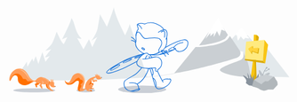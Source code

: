 <svg xmlns="http://www.w3.org/2000/svg" viewBox="0 0 1163.67 358.83"><g data-name="Layer 2"><g data-name="octocat header"><ellipse cx="103.6" cy="346.72" rx="87.23" ry="8.57" style="fill:#cacfd6"></ellipse><ellipse cx="317.81" cy="346.72" rx="38.5" ry="8.57" style="fill:#cacfd6"></ellipse><ellipse cx="551.85" cy="342.73" rx="99.97" ry="16.1" style="fill:#cacfd6"></ellipse><path d="M1163.67,292.31l-198-4.27-20.59-61.16a142.6,142.6,0,0,0,17.77-8c11.26-6.27,12.58-22.69,7.82-33.31-3.43-1.31-12.31-1.71-12.31-1.71a48.88,48.88,0,0,1,.83,14.71c-.65,5-12.33,11-18.94,14l-24-71.34c3.63-2.07,39.84-43.64,39.84-43.64H972.3l69.46,78.37,22.9-11.8Z" style="fill:#e3e9ec"></path><path d="M970.65,185.57s10.72,28-11.92,36.3-94.37,32.4-82.59,43.23c26.69,24.53,127.29,27.22,127.29,27.22s-6.89-42.43-12.28-61.07Z" style="fill:#cacfd3"></path><path d="M44.62,269.6l27.87-41.35L75,248.75l20.43-34.62,4.77,13.24,9.57-23.23,10.76,32.26,16.8-48.74L150,228l17.65-23.89s-19,6.57-19,4.83,25.64-33.81,25.64-33.81-23.61,8.35-23.62,6.62,20-19.3,26.83-30.35S196.54,102,196.54,102s19.6,47.19,30.06,52.28c3.38-7.56,14.13-29.06,14.13-29.06l-21.29,8.9s32.08-64.05,36-78.54,3-9.51,10,3.13c4.88,10.73,10.68,45.83,28.46,65.78,16.82,15-12.08,4.32-12.08,4.32L308,176.31l23-42.22,13.65,32.79L365,124.46l-23,15.28s20.5-28.55,24.87-51.14,9.77-58.49,9.77-58.49l28.9,52.29S433.12,9.84,434.16,0c3.27,34.65,47,117.41,47,117.41s17-34.29,18.56-47C505,83,573.83,292.7,573.83,292.7S379.7,304.66,304,304.91s-220.81,1.26-234.19-6.1S44.62,269.6,44.62,269.6Z" style="fill:#e3e9ec"></path><path d="M572.28,291.55s110.26-9.9,124-19.52" style="fill:none;stroke:#e1e4e8;stroke-miterlimit:10;stroke-width:2px"></path><path d="M341,317.75s7.46-2.12,8.62,1.61S341,338,341,338s11.19-.94,11.66,1.39c-8.17,1.17-17.81,1.13-18.41,1.58S341,317.75,341,317.75Z" style="fill:#f66a0a"></path><path d="M364.46,304.05c-.83-1.55-13,0-13,0v-7.42s9.27-2.7,9.85-4.84c1.46-5.33-9.58-1.35-11.4-1a44.57,44.57,0,0,0-35.19,40.73,19.71,19.71,0,0,0,.6,7c-2.42,1.94-6.35,4.35-9.17,2.41-4.36-3,9-25.46,8.42-36-.48-8.92-7.77-29.57-26.27-29.71-14.84-.1-23.28,6-29,19s-9.33,19.69-15.39,19.1-8.77.5-13.63-8.88c.47,6.34,5.34,19.34,18.35,19s18.74-6.7,24.48-12.16,15.71-7.6,16.18-.34-5.69,25-4.76,30.81,3.5,9.13,14.09,8.81c9-.28,15.25-6.52,17.86-9.34a8,8,0,0,0,4.72,3.63,3.31,3.31,0,0,1,.92.3c.7.42-1.48,3.56-1.78,4.32s14.15,1.34,20.84.78a3,3,0,0,0,1.93-.66,2,2,0,0,0-.53-2.89,5.84,5.84,0,0,0-3.16-.86L328.18,345a69,69,0,0,0,14.64-11.55c2.14-2.21,4.27-5.12,3.49-8.11-.64-2.4-3-3.92-5.09-5.19a48.3,48.3,0,0,1-.13-11.89c.5-3.2,1.3-5.49,3.25-7.57,0,.07,1,9.81,3.82,11.05s12.39-4,12.39-4,1.52,3.63,1.93,3.53S365.29,305.61,364.46,304.05Z" style="fill:#ff9c57"></path><path d="M357.94,286.54c-1.44-.78-2.2-4.89-1.1-5.38s3.88,1.1,3.82,3.42c.72-.37,2.38-.79,2.76-1.21a2.82,2.82,0,0,1-1.49-2.2c-.57-2.32,1.15-2.83,2-2.14s2,2.71,1.48,4.08c2.53-1.32,5.78-.66,8.19.87a11,11,0,0,1,4.66,6.92,3,3,0,0,0,.8,1.78c1.09.86,2.74-.35,4,.11,1.09.38-.32,4.73-1.29,5.35a22.76,22.76,0,0,1-8.82,3.3c-2.93.43-6.1.24-8.54-1.43a11.76,11.76,0,0,1-3-3.12C358.43,292.46,359.17,291.58,357.94,286.54Z" style="fill:#ff9c57"></path><path d="M341.87,305a74.7,74.7,0,0,0-5.53,8.66,66.28,66.28,0,0,0-6.37,13,94.73,94.73,0,0,1,11.59-6.28l-.34-.21a48.3,48.3,0,0,1-.13-11.89A19.87,19.87,0,0,1,341.87,305Z" style="fill:#f66a0a"></path><path d="M292,345.39c-.54-5.66,13.7-18.14,4.28-20.93a1,1,0,0,1-.58-1.43c2.71-3.75,7.91-6.82,9.23-11.39s-1.85-8.14-6-9.15c-1.57-.38-3.7-.7-4.85-2-1.35-1.49-1.21-4-3.08-5.21-2.88-1.83-7.44.16-10,1.55-4.22,2.24-7.53,5.92-10.86,9.27-5.66,5.7-12.27,12.95-20.82,13.63-9.54.77-14.53-6.87-18.9-14,1,6.65,6,18.07,18.21,17.75,13-.33,18.74-6.7,24.48-12.16s15.71-7.6,16.18-.34-5.69,25-4.76,30.81,3.5,9.13,14.09,8.81a20.75,20.75,0,0,0,2.4-.24C296.57,350.93,292.49,350.65,292,345.39Z" style="fill:#ff7000"></path><path d="M372.76,287.42a12.1,12.1,0,0,1,3.65,4c1.84,3,4.11,4.05,7,3.43.21-1,.21-1.88-.26-2-1.3-.46-2.95.75-4-.11a3,3,0,0,1-.8-1.78,11,11,0,0,0-4.66-6.92,9.68,9.68,0,0,0-5.46-1.55c-.89.23-1.78.46-2.67.66l-.06,0h0c-.62.14-1.24.24-1.87.32-.65.25-1.28.53-1.9.83.12.18.25.35.38.51A17.52,17.52,0,0,1,372.76,287.42Z" style="fill:#ffd1ac;opacity:0.8"></path><path d="M303.71,288.32c7.4,9.47,8.18,22.17,6.51,34,2.34-6.33,4.58-12.9,4.33-17.35-.48-8.92-7.77-29.57-26.27-29.71l-1,0C293.86,278.08,300,283.58,303.71,288.32Z" style="fill:#ffd1ac;opacity:0.8"></path><path d="M339.4,345.86l-5.57-.43a6.45,6.45,0,0,1,2.78,2.69,3.44,3.44,0,0,1,.37,2.34c1.55,0,3-.09,4.18-.19a3,3,0,0,0,1.93-.66,2,2,0,0,0-.53-2.89A5.84,5.84,0,0,0,339.4,345.86Z" style="fill:#f66a0a"></path><circle cx="383.03" cy="293.13" r="1.34" style="fill:#2f363d"></circle><path d="M341.22,320.14c-4.77,0-9.83,5.5-11.79,7.16,10.79-7.09,14.69-3.82,15.29,1.5a8.3,8.3,0,0,1-.14,2.59c1.36-1.84,2.29-3.93,1.73-6.06C345.67,322.93,343.71,320.14,341.22,320.14Z" style="fill:#ffd1ac;opacity:0.8"></path><path d="M351.44,304.05V297.3a3.29,3.29,0,0,0-2.48,2.24c-.42,1-.63,4.91,0,5.79,1.16,1.54,6.94-.33,8.8-.56a28,28,0,0,1,6.82-.12,1.7,1.7,0,0,0-.15-.6C363.63,302.5,351.44,304.05,351.44,304.05Z" style="fill:#ffd1ac;opacity:0.8"></path><path d="M151,319.3s1.73,12.95,5.08,16.55,17.29,13.25,18,11.4c-6.77-8.45-14-29.49-14-29.49Z" style="fill:#ff7000"></path><path d="M106.47,320.15a.79.79,0,0,0-.38.29c-.16.25,0,.57.14.82a38.26,38.26,0,0,1,3.65,8.71c.62,2.19,1.75,5.22,3.77,4.16,3.51-1.85.64-6.46,0-10.38.4,2.42,8.16-.38,10.69-4,3.24-4.61-4.46-5.29-7.26-4.59C113.47,316.08,109.82,318.57,106.47,320.15Z" style="fill:#ff7000"></path><path d="M136.12,292.06c-4.66-.54-9.52-.37-13.81,1.52-4.12,1.81-7.41,5.06-10.4,8.42a12.39,12.39,0,0,1-3.06,2.77,8.48,8.48,0,0,1-3.84.91c-6.26.22-12.15-3.28-16.42-7.85s-7.24-10.18-10.43-15.56c-5.12-8.64-11.27-17.16-20.11-21.93-12.25-6.62-28.21-4.55-39.39,3.76S1,286.16,0,300.05c-.22,3.07.43,7,3.41,7.73l4.65-8.92c2.28-4.39,4.68-8.91,8.57-12s9.74-4.21,13.78-1.36c3.17,2.24,4.49,6.32,4.9,10.18s.13,7.81,1,11.59c2.19,9.19,11.16,15.56,20.43,17.38a36.12,36.12,0,0,0,20.1-1.83c10.57-4.16,19.79-13.43,31.12-12.69,1.48,4,5.41,6.72,9.53,7.85s8.47.94,12.74.73l-5.57,6.67a56.84,56.84,0,0,0,11.62,15.72c2.28-5.8.41-11.71-3.21-16.8a9.17,9.17,0,0,1,4.24-4.13c4.16,2.24,15.21,1.63,19.88,1-.2,3.38.51,11.21,2.67,14.55s9.17,10.35,13.16,12.51c2.52,1.36,10.25,3.16,11.4.87-9.46-4-18.88-13.73-18.84-24,0-5,4.35-8.31,4.12-12.55-.19-3.67-6.16-8-8.77-10.06A49.21,49.21,0,0,0,136.12,292.06Z" style="fill:#ff9c57"></path><path d="M83.58,309.1c-3.72,0-7.56.77-10.33-2.21a25.63,25.63,0,0,1-2.36-3.8c-2.21-3.37-4.91-3.78-8.79-3.55-4.74.28-6.38-1.52-8.27-5.77-5.38-12-19-21.35-32.06-14.36-10,5.38-16.15,17.18-18.85,27.83a1,1,0,0,1-.13.27,3.51,3.51,0,0,0,.66.27l4.65-8.92c2.28-4.39,4.68-8.91,8.57-12s9.74-4.21,13.78-1.36c3.17,2.24,4.49,6.32,4.9,10.18s.13,7.81,1,11.59c2.19,9.19,11.16,15.56,20.43,17.38a36.12,36.12,0,0,0,20.1-1.83c7.52-3,14.36-8.49,21.76-11.18C94,309.66,89,309.08,83.58,309.1Z" style="fill:#ff7000"></path><path d="M134,305.1c.22,0,9,5.91,8.89,8.67s-8,7.05-8,7.05,3.85-4.93,3-7.86S134,305.1,134,305.1Z" style="fill:#ffd1ac;opacity:0.6000000000000001"></path><path d="M167,307.62c-.88,3-2.56,5.8-3.31,8.95a13.46,13.46,0,0,0,2.21,11.33,16.57,16.57,0,0,1-.24-2.81c0-5,4.35-8.31,4.12-12.55C169.68,310.94,168.5,309.23,167,307.62Z" style="fill:#fb8532"></path><path d="M173,301.58c2.29-.91,4.2,1.45,2.58,7.05l2.92.07a10.53,10.53,0,0,1-.54-4.74,2.49,2.49,0,0,1,2.78-2.25c1.57.08,2.12,1.43,2.18,3a9,9,0,0,1-1,4.39,12,12,0,0,1,4.94,11.1,36.87,36.87,0,0,0-.7,4.52,4.07,4.07,0,0,0,2,3.82,16,16,0,0,0,2.51.56c.82.23,1.66.92,1.55,1.77-.1.7-.78,1.15-1.42,1.47a17.78,17.78,0,0,1-15.45.05c-4.23-2.06-7.64-6.08-8.24-10.74a11.22,11.22,0,0,1,2.52-8.51c.7-.84,2.95-1.89,3.2-2.88C171.7,308.67,169.91,302.78,173,301.58Z" style="fill:#ff9c57"></path><circle cx="190.83" cy="330.27" r="1.33" style="fill:#2f363d"></circle><path d="M65.34,276.43c5.29,6,9.36,12.92,14.45,19.06A36.58,36.58,0,0,0,99.5,308.08c.57-.08,1.13-.18,1.7-.31-5.49-.5-10.59-3.71-14.4-7.78-4.27-4.58-7.23-10.18-10.42-15.57-5.12-8.64-11.28-17.16-20.12-21.93a34.48,34.48,0,0,0-19.89-3.72C47.54,260.94,58.08,268.18,65.34,276.43Z" style="fill:#ffd1ac;opacity:0.6000000000000001"></path><path d="M152.3,301.32c4.87,2.78,8.66,6.83,12.12,11.17a22.63,22.63,0,0,1,1-3.5,43.88,43.88,0,0,0-8.69-7.65c-7.35-4.84-15.86-6.24-24.36-7.68l2.94,1.36C140.93,297.29,147,298.31,152.3,301.32Z" style="fill:#ffd1ac;opacity:0.6000000000000001"></path><path d="M550.46,91.43c-3.68-12.85-14.32-17.84-18.14-18.61a1.05,1.05,0,0,0-1.21,1.31l4.68,17.3S526,105,526,119.32s1.47,19.8,0,24.2a29.19,29.19,0,0,0,3.3,24.94,59.9,59.9,0,0,0,31.93,25.25" style="fill:none;stroke:#0366d6;stroke-miterlimit:10;stroke-width:2.5px"></path><path d="M531.67,72.8s8.8-9.85,30.26-2.19A61.84,61.84,0,0,1,609.53,69c26,9.82,33.11,25.77,33.11,25.77" style="fill:none;stroke:#0366d6;stroke-miterlimit:10;stroke-width:2.5px"></path><path d="M618.45,105.68s16.22-13.9,30.13-10.93c13.13,10.16,4.63,36.42,1.54,40.28" style="fill:none;stroke:#0366d6;stroke-miterlimit:10;stroke-width:2.5px"></path><path d="M629.65,104.52s11.43-6.82,13.91-4.22c2.92,3.07,1.76,19.93.77,26.24" style="fill:none;stroke:#0366d6;stroke-miterlimit:10;stroke-width:2.5px"></path><path d="M526,119.32S527.3,101,537,104.13,552,127.69,562.45,130.4s48.66-9.24,62.18,2.33,7.34,25.09,5,29.72S620,178.8,620,178.8s9.62,9-10.46,15.56" style="fill:none;stroke:#0366d6;stroke-miterlimit:10;stroke-width:2.5px"></path><path d="M653.63,126.54s4.62,27.2-7.44,43.64c-13,17.7-41.14,30.1-67.36,27.32" style="fill:none;stroke:#0366d6;stroke-miterlimit:10;stroke-width:2.5px"></path><path d="M579.56,200.31s-1.79-8.27-9.27-8.81-25.63,11.75-35,26.16-7.74,21.09,2.77,28.87c8,5.89,27.94,10.21,46.09,8.35l21.9-2.17a3.65,3.65,0,0,1,2.27,2.7c0,1.43-3.4,11.62,2.22,12.46s6.46-3.31,6.46-7.46c4.77-2.8,15.57-9,16.07-26.64s-12.7-28.5-27.58-26.26-39,11.51-52.5,8.43" style="fill:none;stroke:#0366d6;stroke-miterlimit:10;stroke-width:2.5px"></path><path d="M573,200.78s-7.6,8.93-7.73,15.41" style="fill:none;stroke:#0366d6;stroke-miterlimit:10;stroke-width:2.5px"></path><line x1="592.43" y1="210.34" x2="584.18" y2="197.91" style="fill:none;stroke:#0366d6;stroke-miterlimit:10;stroke-width:2.5px"></line><line x1="581.14" y1="203.3" x2="583.02" y2="212.7" style="fill:none;stroke:#0366d6;stroke-miterlimit:10;stroke-width:2.5px"></line><ellipse cx="556.11" cy="173.79" rx="2.74" ry="6.58" transform="translate(127.55 568.5) rotate(-60)" style="fill:none;stroke:#0366d6;stroke-miterlimit:10;stroke-width:2.5px"></ellipse><path d="M559.59,193.71S505.38,209,480.76,221.23s-79.06,42.92-76.8,51.5,47.9-8.09,62.59-14.6c16.5-7.32,64.43-32.57,64.43-32.57" style="fill:none;stroke:#0366d6;stroke-miterlimit:10;stroke-width:2.5px"></path><path d="M550.81,252.08s-18.69,23.06-29.61,29.7c-10.58,6.44-39.86,21.91-42.11,26.07-3.35,6.18-7.31,27.78,14.2,38.8,9.35,4.79,31.25,6.39,40.37,1.14s8.79-7.37,7.76-8.21c-2.37-1.93-26.57,11.91-37.21,10.38" style="fill:none;stroke:#0366d6;stroke-miterlimit:10;stroke-width:2.5px"></path><path d="M497.69,316.26c.78-.78,23.39-3.9,32.84,4.6,7.66,6.91,7,19.25,5.81,19.66" style="fill:none;stroke:#0366d6;stroke-miterlimit:10;stroke-width:2.5px"></path><path d="M530.53,320.86s18.22-9.77,30.73-28.52a163.63,163.63,0,0,0,18.3-37.13" style="fill:none;stroke:#0366d6;stroke-miterlimit:10;stroke-width:2.5px"></path><path d="M584.18,254.88l21.52,72.91s6.34,13.52,16.79,12.73,31.37-7.94,40.22-19.66c4.39-5.81,9.65-15.81,7.46-19.29-2.43-3.86-5.66-2-7.53-1.34-2.7-1-21.3-2.52-26.71,7" style="fill:none;stroke:#0366d6;stroke-miterlimit:10;stroke-width:2.5px"></path><path d="M615.43,266.63s16.22,34.94,23.59,46.52" style="fill:none;stroke:#0366d6;stroke-miterlimit:10;stroke-width:2.5px"></path><path d="M647.44,168.32S688.08,146.58,702.9,142s28.39-9.81,35.69-1.88S740,164.52,735,170.58c-5.63,6.89-15.23,14.61-28,14.61,0,0-15.87,1.05-17.12-13.77-3.55,1.67-8.84,1.42-5.63-4,4.59-7.72,13.77-17.32,38.4-20.24" style="fill:none;stroke:#0366d6;stroke-miterlimit:10;stroke-width:2.5px"></path><path d="M585.61,197.88s17.77,3.65,44-1.2,60.66-22.89,60.66-22.89" style="fill:none;stroke:#0366d6;stroke-miterlimit:10;stroke-width:2.5px"></path><path d="M506.67,125.2c11.11,4.56,19.17,18,19.17,18" style="fill:none;stroke:#0366d6;stroke-linecap:round;stroke-miterlimit:10;stroke-width:2.5px"></path><path d="M506.67,138.65c5.31.38,14.51,3.85,18.09,9.41" style="fill:none;stroke:#0366d6;stroke-linecap:round;stroke-miterlimit:10;stroke-width:2.5px"></path><path d="M628.71,179.61c7,.8,26.88,10.28,32.4,17.73" style="fill:none;stroke:#0366d6;stroke-miterlimit:10;stroke-width:2.5px"></path><path d="M657.89,194a21.51,21.51,0,0,1,3.22,3.35" style="fill:none;stroke:#0366d6;stroke-linecap:round;stroke-miterlimit:10;stroke-width:2.5px"></path><path d="M630.61,184.57c5.28,3.06,16,13.34,18.82,20.74" style="fill:none;stroke:#0366d6;stroke-linecap:round;stroke-miterlimit:10;stroke-width:2.5px"></path><ellipse cx="439.61" cy="251.44" rx="22.06" ry="3.95" transform="translate(-66.82 253.49) rotate(-30)" style="fill:none;stroke:#0366d6;stroke-miterlimit:10;stroke-width:2.5px"></ellipse><ellipse cx="490.38" cy="223.36" rx="19.84" ry="2.87" transform="translate(-48.46 227.34) rotate(-24.91)" style="fill:none;stroke:#0366d6;stroke-miterlimit:10;stroke-width:2.5px"></ellipse><path d="M547.55,203.76c-2.14,1.1-7.35,3.35-9.47,4.12-9.35,3.41-17.27,5.21-17.71,4s6.8-4.91,16.14-8.32a84.93,84.93,0,0,1,16.61-4.32" style="fill:none;stroke:#0366d6;stroke-miterlimit:10;stroke-width:2.5px"></path><path d="M591.67,280.24s2.38,3.26,4.09,2.75,2.23-12,0-18.84-5.49-9.88-6-9.83" style="fill:none;stroke:#0366d6;stroke-miterlimit:10;stroke-width:2.5px"></path><path d="M596.22,295.67c.19.63,7.18.4,11.28,14.38s3.13,21.95,0,20.86" style="fill:none;stroke:#0366d6;stroke-miterlimit:10;stroke-width:2.5px"></path><path d="M685.06,166.28c-10.54,0-25,11.47-24,13.33,2,3.82,20.82-1.63,20.82-1.63" style="fill:none;stroke:#0366d6;stroke-miterlimit:10;stroke-width:2.5px"></path><path d="M622.6,197.82s31.85-11,33.08-14.24-23.11-.32-24.09.34" style="fill:none;stroke:#0366d6;stroke-miterlimit:10;stroke-width:2.5px"></path><path d="M896.17,132c-15.3,8.93-31.95,13.81-51.19,18.39a531.88,531.88,0,0,1-56.63,9.76L829,103.78l55.42-23.91L908.22,116S905.08,120.3,896.17,132Z" style="fill:#cacfd3"></path><path d="M947.18,210.33c-20.69,9.27-211,62-262.13,64.8l88.5-108.85h16.56c16.55,0,33.68-4.32,48.46-6.18s50.63-11,67.24-25.07c4.84-4.15,10.4-14.73,10.4-14.73l41.32,61.77S967.87,201.07,947.18,210.33Z" style="fill:#cacfd3"></path><polygon points="828.97 103.78 867.61 43.01 896.17 99.71 881.42 94.33 873.3 121.33 862.57 99.71 848.91 125.2 849.65 108.03 834.93 121.33 834.93 108.03 814.19 133.25 828.97 103.78" style="fill:#fff"></polygon><path d="M1000,314.8,1012,223.86l3.88-108.63s5.13-2,11.64,1.65,8.66,8.66,8.66,8.66l-11.66,87.32,2.5,101.94L1014.17,326Z" style="fill:#f9c513"></path><path d="M1036.21,125.54s-2.15-5-8.66-8.66a16.82,16.82,0,0,0-1.71-.84c-1,8.33-.26,16.74-.21,25.14a211.94,211.94,0,0,1-2.07,28.48,525.32,525.32,0,0,0-4.46,58.51c-.18,9.9.76,19.71.92,29.6a155.26,155.26,0,0,1-2.12,27.56c-2,12.4-5.39,24.49-9.06,36.5l5.33,4.21,12.88-11.24-2.5-101.94Z" style="fill:#dbab09"></path><path d="M984.5,143.78c-1.78.14-5.79,71.95-5.79,71.95l74.83,8.13,6.24-87.05Z" style="fill:#ffea7f"></path><polygon points="1059.78 136.81 1053.54 223.86 1062.9 234.34 1074.92 156.98 1059.78 136.81" style="fill:#f9c513"></polygon><polygon points="1007.95 196.19 993.86 175.54 1012.57 162.89 1012.57 173.76 1037.95 171.26 1034.39 194.64 1009.52 185.57 1007.95 196.19" style="fill:#dbab09"></polygon><polygon points="1005.75 192.2 992.12 172.9 1010.21 161.07 1010.21 171.23 1034.76 168.89 1031.32 190.75 1007.26 182.27 1005.75 192.2" style="fill:#ffd33d"></polygon><path d="M1032.94,330.7s4.65-48,2.86-54.77c-1.07,3.93-20.4,35.08-20.4,35.08V280.58s-4.3,14-5.73,18.26c-1.43-6.45-11.45-25.78-10-23.63s1.79,22.55,0,22.55c-1.43-.35-6.8-19-12.17-25.06,2.14,2.15,3.58,17.9,5.37,25.78-.72-2.86-15.23-12.89-22.2-14.32.72,4.65,11.1,13.25,13.25,19.33s-1.44,12.89-1.44,12.89l13.25,9.91Z" style="fill:#88929c"></path><path d="M1008.15,330.21c-.34-1,7.41-25.95,7.41-25.95s22.91-14.15,27-16.51,9.77-2,9.77-2l12.46-4.71s34.37,9.09,35.38,9.43,7.07,11.45,9.77,15.16,4,6.06,4.38,12.13l.34,6.06-18.2,19.54h-20.89s-14.82,5.73-18.19,4.72-15.5-4-19.88-7.75S1008.15,330.21,1008.15,330.21Z" style="fill:#b1b7bb"></path><path d="M1053.54,289.94s-1.86-17.37,14.5-36" style="fill:none;stroke:#959da5;stroke-miterlimit:10;stroke-width:2px"></path><circle cx="1069.05" cy="252.69" r="2.32" style="fill:none;stroke:#959da5;stroke-miterlimit:10;stroke-width:2px"></circle><circle cx="1078.25" cy="258.52" r="2.1" style="fill:none;stroke:#959da5;stroke-miterlimit:10;stroke-width:2px"></circle><path d="M1060.2,264.92s4.56,2.67,8.69,0a82.36,82.36,0,0,0,7.81-5.81" style="fill:none;stroke:#959da5;stroke-miterlimit:10;stroke-width:2px"></path><path d="M1037.23,272.69a16.7,16.7,0,0,1-.65-7.86c.26-1.23,1.06-2.64,2.33-2.59a2.7,2.7,0,0,1,1.55.73,19.49,19.49,0,0,1,2.8,2.87,76.78,76.78,0,0,1,14.36,26.27c-.38-4.77,2.15-9.44,5.77-12.57s8.22-4.9,12.86-6.09c1.73-.45,3.82-.73,5.07.54a3.43,3.43,0,0,1,.66,3.39,7,7,0,0,1-2,2.94,35.35,35.35,0,0,1-6.94,4.55,104.64,104.64,0,0,0-14.7,10.1,3,3,0,0,1-1.43.79,2.53,2.53,0,0,1-1-.12C1046.15,293.18,1039.76,281.67,1037.23,272.69Z" style="fill:#959da5;opacity:0.5"></path><path d="M1046.5,321.48a104.82,104.82,0,0,1,17.1-13.08c4.35.88,8.29.17,11.61.67,7-6.18,15.21-13.36,22.38-19.34-8.21-2.22-32.76-8.71-32.76-8.71l-12.47,4.71s-5.73-.33-9.77,2c-3.23,1.89-18.47,11.28-24.49,15C1021.9,308.51,1040.51,317,1046.5,321.48Z" style="fill:#cacfd3"></path><polygon points="978.71 215.75 978.71 221.88 1062.9 234.36 1053.54 223.88 978.71 215.75" style="fill:#dbab09"></polygon><path d="M940.7,114.68c.71-2.15,24.06-29.06,24.06-29.06l25.8,32.25h-4.3l11.47,12.18s-15.05,1.43-17.2-2.87c-1.48,3.1-5.69,8.47-7.5,7.87s-11.62-13.23-11.62-13.23-10,18-11.43,17.44S945,116,945,116l-5.83,5.11,3.12-5.07Z" style="fill:#fff"></path><path d="M1097.59,289.73c-8.21-2.22-32.76-8.71-32.76-8.71l-12.47,4.71s-5.73-.33-9.77,2c-3.23,1.89-18.47,11.28-24.49,15" style="fill:none;stroke:#e1e4e8;stroke-miterlimit:10;stroke-width:0.5px"></path><path d="M172.1,305.31c2.88-.25,1.27,4.88,2.94,5.49,1.26.45,2.87-.54,4.45.15a7.76,7.76,0,0,1,3.58,3.58c1.15,2.16,1.05,4.23.94,6.59-.14,3.14.13,6.29,3.7,7.2a4.3,4.3,0,0,1-1.63-3.6,36.87,36.87,0,0,1,.7-4.52,12,12,0,0,0-4.94-11.1,9,9,0,0,0,1-4.39c-.06-1.57-.61-2.92-2.18-3a2.49,2.49,0,0,0-2.78,2.25,10.53,10.53,0,0,0,.54,4.74l-2.92-.07c1.62-5.6-.29-8-2.58-7.05-1.46.57-1.81,2.23-1.66,4A1.88,1.88,0,0,1,172.1,305.31Z" style="fill:#ffd1ac;opacity:0.6000000000000001"></path></g></g></svg>




